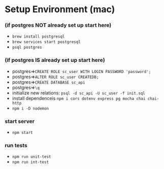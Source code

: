 # Setup Environment (mac)

### (if postgres NOT already set up start here)
- `brew install postgresql`
- `brew services start postgresql`
- `psql postgres`
### (if postgres IS already set up start here)
- postgres=>`CREATE ROLE sc_user WITH LOGIN PASSWORD 'password';`
- postgres=>`ALTER ROLE sc_user CREATEDB;`
- postgres=>`CREATE DATABASE sc_api`
- postgres=>`\q`
- initialize new relations: `psql -d sc_api -U sc_user -f init.sql`
- install dependenceis `npm i cors dotenv express pg mocha chai chai-http`
- `npm i -D nodemon`

### start server
- `npm start`

### run tests
- `npm run unit-test`
- `npm run int-test`
